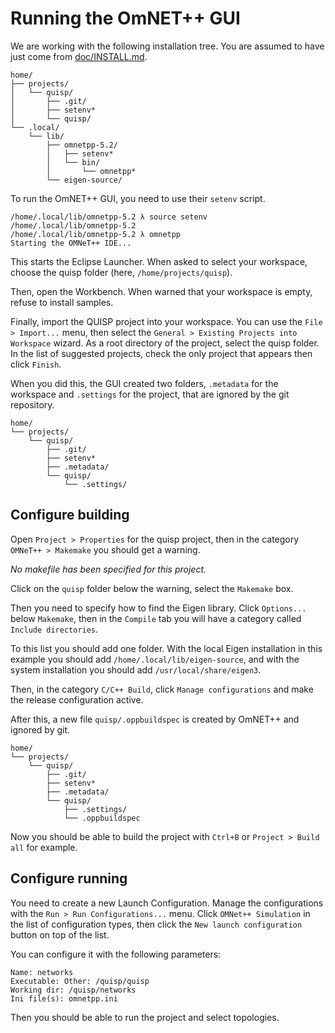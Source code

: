 # Running the OmNET++ GUI

We are working with the following installation tree.  You are assumed
to have just come from [doc/INSTALL.md](INSTALL.md).

```
home/
├── projects/
│   └── quisp/
│       ├── .git/
│       ├── setenv*
│       └── quisp/
└── .local/
    └── lib/
        ├── omnetpp-5.2/
        │   ├── setenv*
        │   └── bin/
        │       └── omnetpp*
        └── eigen-source/
```

To run the OmNET++ GUI, you need to use their `setenv` script.

```
/home/.local/lib/omnetpp-5.2 λ source setenv
/home/.local/lib/omnetpp-5.2
/home/.local/lib/omnetpp-5.2 λ omnetpp
Starting the OMNeT++ IDE...
```

This starts the Eclipse Launcher. When asked to select your workspace,
choose the quisp folder (here, `/home/projects/quisp`).

Then, open the Workbench. When warned that your workspace is empty, refuse
to install samples.

Finally, import the QUISP project into your workspace. You can use the
`File > Import...` menu, then select the `General > Existing Projects into Workspace`
wizard. As a root directory of the project, select the quisp folder.
In the list of suggested projects, check the only project that appears then
click `Finish`.

When you did this, the GUI created two folders, `.metadata` for the
workspace and `.settings` for the project, that are ignored by the git
repository.

```
home/
└── projects/
    └── quisp/
        ├── .git/
        ├── setenv*
        ├── .metadata/
        └── quisp/
            └── .settings/
```

## Configure building

Open `Project > Properties` for the quisp project, then in the category `OMNeT++ > Makemake`
you should get a warning.

*No makefile has been specified for this project.*

Click on the `quisp` folder below the warning, select the `Makemake` box.

Then you need to specify how to find the Eigen library. Click `Options...` below
`Makemake`, then in the `Compile` tab you will have a category called
`Include directories`.

To this list you should add one folder. With the local Eigen installation in
this example you should add `/home/.local/lib/eigen-source`, and with the system
installation you should add `/usr/local/share/eigen3`.

Then, in the category `C/C++ Build`, click `Manage configurations` and make the
release configuration active.

After this, a new file `quisp/.oppbuildspec` is created by OmNET++ and ignored
by git.

```
home/
└── projects/
    └── quisp/
        ├── .git/
        ├── setenv*
        ├── .metadata/
        └── quisp/
            ├── .settings/
            └── .oppbuildspec
```

Now you should be able to build the project with `Ctrl+B` or `Project > Build all`
for example.

## Configure running

You need to create a new Launch Configuration. Manage the configurations with
the `Run > Run Configurations...` menu. Click `OMNet++ Simulation` in the list
of configuration types, then click the `New launch configuration` button on
top of the list.

You can configure it with the following parameters:

```
Name: networks
Executable: Other: /quisp/quisp
Working dir: /quisp/networks
Ini file(s): omnetpp.ini
```

Then you should be able to run the project and select topologies.
